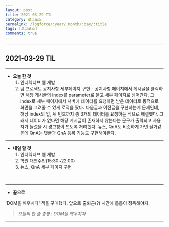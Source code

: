 ```yaml
---
layout: post
title: 2021-03-29 TIL
category: 로그포스
permalink: /logforce/:year/:month/:day/:title
tags: [로그포스]
comments: true
---
```


---

## 2021-03-29 TIL

---

- **오늘 한 것**
  1. 인터렉티브 웹 개발
  3. 팀 프로젝트 공지사항 세부페이지 구현 - 공지사항 페이지에서 게시글을 클릭하면 해당 게시글의 index를 parameter로 물고 세부 페이지로 넘어간다. 그 index로 세부 페이지에서 서버에 데이터를 요청하면 받은 데이터로 동적으로 화면을 그려줄 수 있게 로직을 짰다. 다음글과 이전글을 구현하는게 문제인데, 해당 index의 앞, 뒤 번호까지 총 3개의 데이터를 요청하는 식으로 해결했다. 그래서 데이터가 없다면 해당 게시글이 존재하지 않는다는 문구가 출력되고 사용자가 눌렀을 시 경고창이 뜨도록 처리했다. 뉴스,  QnA도 비슷하게 가면 될거같은데 QnA는 댓글과 QnA 등록 기능도 구현해야한다.

---

- **내일 할 것**
  1. 인터렉티브 웹 개발
  2. 학원 대면수업(15:30~22:00)
  3. 뉴스, QnA 세부 페이지 구현

<br>

---

- **끝으로**

'DOM을 깨우치다' 책을 구매했다. 앞으로 출퇴근(?) 시간에 틈틈이 정독해야지.

> _오늘의 한 줄 총평 : DOM을 깨우치자_

---
